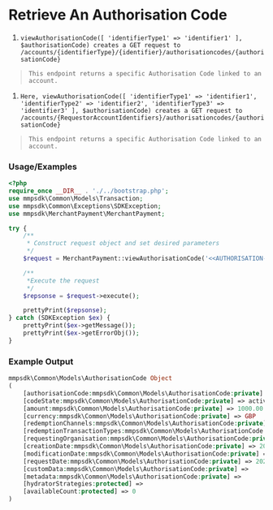 # Retrieve An Authorisation Code

1. `viewAuthorisationCode([ 'identifierType1' => 'identifier1' ], $authorisationCode) creates a GET request to /accounts/{identifierType}/{identifier}/authorisationcodes/{authorisationCode}`

> `This endpoint returns a specific Authorisation Code linked to an account.`

1. `Here, viewAuthorisationCode([ 'identifierType1' => 'identifier1', 'identifierType2' => 'identifier2', 'identifierType3' => 'identifier3' ], $authorisationCode) creates a GET request to /accounts/{RequestorAccountIdentifiers}/authorisationcodes/{authorisationCode}`

> `This endpoint returns a specific Authorisation Code linked to an account.`

### Usage/Examples

```php
<?php
require_once __DIR__ . './../bootstrap.php';
use mmpsdk\Common\Models\Transaction;
use mmpsdk\Common\Exceptions\SDKException;
use mmpsdk\MerchantPayment\MerchantPayment;

try {
    /**
     * Construct request object and set desired parameters
     */
    $request = MerchantPayment::viewAuthorisationCode('<<AUTHORISATION-CODE>>');

    /**
     *Execute the request
     */
    $repsonse = $request->execute();

    prettyPrint($repsonse);
} catch (SDKException $ex) {
    prettyPrint($ex->getMessage());
    prettyPrint($ex->getErrorObj());
}
```

### Example Output

```php
mmpsdk\Common\Models\AuthorisationCode Object
(
    [authorisationCode:mmpsdk\Common\Models\AuthorisationCode:private] => ad922511-77ae-4c17-b674-f85a96fffbf7
    [codeState:mmpsdk\Common\Models\AuthorisationCode:private] => active
    [amount:mmpsdk\Common\Models\AuthorisationCode:private] => 1000.00
    [currency:mmpsdk\Common\Models\AuthorisationCode:private] => GBP
    [redemptionChannels:mmpsdk\Common\Models\AuthorisationCode:private] =>
    [redemptionTransactionTypes:mmpsdk\Common\Models\AuthorisationCode:private] =>
    [requestingOrganisation:mmpsdk\Common\Models\AuthorisationCode:private] =>
    [creationDate:mmpsdk\Common\Models\AuthorisationCode:private] => 2021-12-14T11:04:16
    [modificationDate:mmpsdk\Common\Models\AuthorisationCode:private] => 2021-12-14T11:04:16
    [requestDate:mmpsdk\Common\Models\AuthorisationCode:private] => 2021-12-14T16:34:14
    [customData:mmpsdk\Common\Models\AuthorisationCode:private] =>
    [metadata:mmpsdk\Common\Models\AuthorisationCode:private] =>
    [hydratorStrategies:protected] =>
    [availableCount:protected] => 0
)

```
